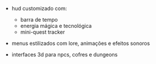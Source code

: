 
- hud customizado com:
    
    - barra de tempo
    - energia mágica e tecnológica
    - mini-quest tracker
    
- menus estilizados com lore, animações e efeitos sonoros
- interfaces 3d para npcs, cofres e dungeons